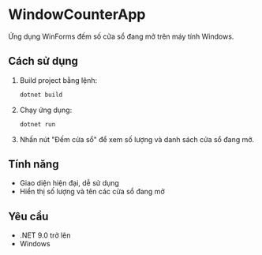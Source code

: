 # WindowCounterApp

Ứng dụng WinForms đếm số cửa sổ đang mở trên máy tính Windows.

## Cách sử dụng
1. Build project bằng lệnh:
   ```powershell
   dotnet build
   ```
2. Chạy ứng dụng:
   ```powershell
   dotnet run
   ```
3. Nhấn nút "Đếm cửa sổ" để xem số lượng và danh sách cửa sổ đang mở.

## Tính năng
- Giao diện hiện đại, dễ sử dụng
- Hiển thị số lượng và tên các cửa sổ đang mở

## Yêu cầu
- .NET 9.0 trở lên
- Windows
